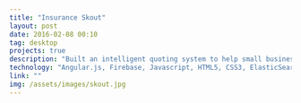 ```yaml
---
title: "Insurance Skout"
layout: post
date: 2016-02-08 00:10
tag: desktop
projects: true
description: "Built an intelligent quoting system to help small business health insurance brokers quote prices for their customers in real time. Utilizing a wide array of technologies to process millions of records we built brokers a simple tool to help them get their customers the best prices quickly."
technology: "Angular.js, Firebase, Javascript, HTML5, CSS3, ElasticSearch, Go, Ruby (Rails), Git, Heroku, AWS, Postgres"
link: ""
img: /assets/images/skout.jpg
---
```



